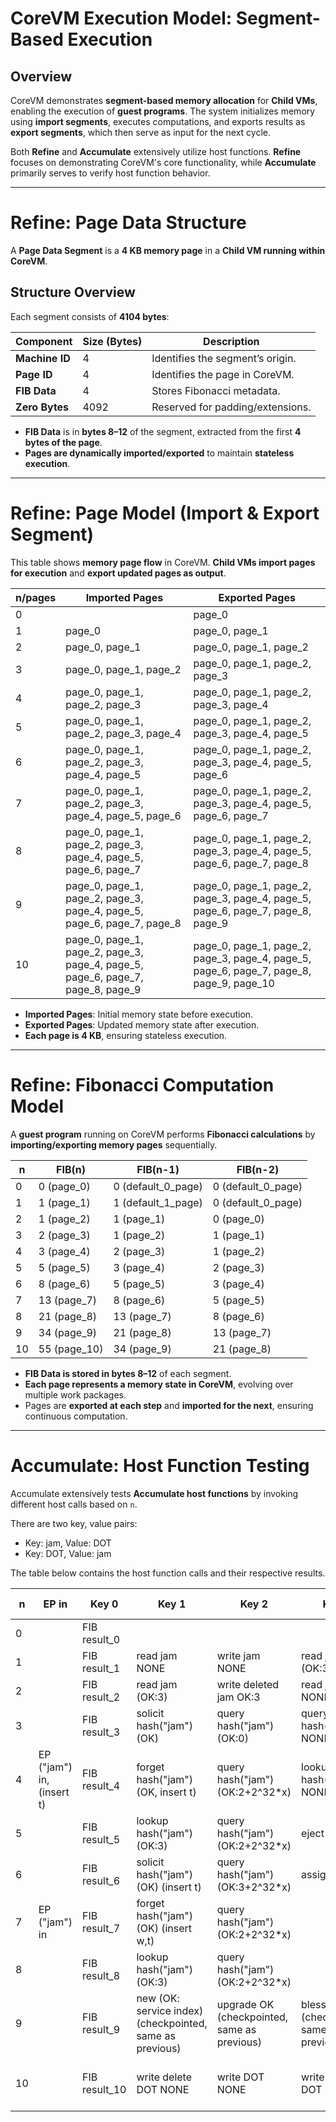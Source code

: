 # CoreVM Execution Model: Segment-Based Execution

## Overview

CoreVM demonstrates **segment-based memory allocation** for **Child VMs**, enabling the execution of **guest programs**. The system initializes memory using **import segments**, executes computations, and exports results as **export segments**, which then serve as input for the next cycle.

Both **Refine** and **Accumulate** extensively utilize host functions. **Refine** focuses on demonstrating CoreVM's core functionality, while **Accumulate** primarily serves to verify host function behavior.

---

# Refine: Page Data Structure

A **Page Data Segment** is a **4 KB memory page** in a **Child VM running within CoreVM**.

## Structure Overview

Each segment consists of **4104 bytes**:

| Component      | Size (Bytes) | Description                      |
| -------------- | ------------ | -------------------------------- |
| **Machine ID** | 4            | Identifies the segment’s origin. |
| **Page ID**    | 4            | Identifies the page in CoreVM.   |
| **FIB Data**   | 4            | Stores Fibonacci metadata.       |
| **Zero Bytes** | 4092         | Reserved for padding/extensions. |

- **FIB Data** is in **bytes 8–12** of the segment, extracted from the first **4 bytes of the page**.
- **Pages are dynamically imported/exported** to maintain **stateless execution**.

---

# Refine: Page Model (Import & Export Segment)

This table shows **memory page flow** in CoreVM. **Child VMs import pages for execution** and **export updated pages as output**.

| n/pages | Imported Pages                | Exported Pages                |
|---------|--------------------------------|--------------------------------|
| 0       |                                | page_0                         |
| 1       | page_0                         | page_0, page_1                 |
| 2       | page_0, page_1                 | page_0, page_1, page_2         |
| 3       | page_0, page_1, page_2         | page_0, page_1, page_2, page_3 |
| 4       | page_0, page_1, page_2, page_3 | page_0, page_1, page_2, page_3, page_4 |
| 5       | page_0, page_1, page_2, page_3, page_4 | page_0, page_1, page_2, page_3, page_4, page_5 |
| 6       | page_0, page_1, page_2, page_3, page_4, page_5 | page_0, page_1, page_2, page_3, page_4, page_5, page_6 |
| 7       | page_0, page_1, page_2, page_3, page_4, page_5, page_6 | page_0, page_1, page_2, page_3, page_4, page_5, page_6, page_7 |
| 8       | page_0, page_1, page_2, page_3, page_4, page_5, page_6, page_7 | page_0, page_1, page_2, page_3, page_4, page_5, page_6, page_7, page_8 |
| 9       | page_0, page_1, page_2, page_3, page_4, page_5, page_6, page_7, page_8 | page_0, page_1, page_2, page_3, page_4, page_5, page_6, page_7, page_8, page_9 |
| 10      | page_0, page_1, page_2, page_3, page_4, page_5, page_6, page_7, page_8, page_9 | page_0, page_1, page_2, page_3, page_4, page_5, page_6, page_7, page_8, page_9, page_10 |

- **Imported Pages**: Initial memory state before execution.
- **Exported Pages**: Updated memory state after execution.
- **Each page is 4 KB**, ensuring stateless execution.

---

# Refine: Fibonacci Computation Model

A **guest program** running on CoreVM performs **Fibonacci calculations** by **importing/exporting memory pages** sequentially.

| n  | FIB(n)        | FIB(n-1)              | FIB(n-2)              |
| -- | ------------- | --------------------- | --------------------- |
| 0  | 0  (page\_0)  | 0  (default\_0\_page) | 0  (default\_0\_page) |
| 1  | 1  (page\_1)  | 1  (default\_1\_page) | 0  (default\_0\_page) |
| 2  | 1  (page\_2)  | 1  (page\_1)          | 0  (page\_0)          |
| 3  | 2  (page\_3)  | 1  (page\_2)          | 1  (page\_1)          |
| 4  | 3  (page\_4)  | 2  (page\_3)          | 1  (page\_2)          |
| 5  | 5  (page\_5)  | 3  (page\_4)          | 2  (page\_3)          |
| 6  | 8  (page\_6)  | 5  (page\_5)          | 3  (page\_4)          |
| 7  | 13 (page\_7)  | 8  (page\_6)          | 5  (page\_5)          |
| 8  | 21 (page\_8)  | 13 (page\_7)          | 8  (page\_6)          |
| 9  | 34 (page\_9)  | 21 (page\_8)          | 13 (page\_7)          |
| 10 | 55 (page\_10) | 34 (page\_9)          | 21 (page\_8)          |

- **FIB Data is stored in bytes 8–12** of each segment.
- **Each page represents a memory state in CoreVM**, evolving over multiple work packages.
- Pages are **exported at each step** and **imported for the next**, ensuring continuous computation.

---

# Accumulate: Host Function Testing

Accumulate extensively tests **Accumulate host functions** by invoking different host calls based on `n`.

There are two key, value pairs:
- Key: jam, Value: DOT
- Key: DOT, Value: jam

The table below contains the host function calls and their respective results.

| n  | EP in                 | Key 0                           | Key 1                                  | Key 2                          | Key 5                  | Key 6                    | Key 7                | Key 8       | Key 9       |
|----|----------------------|--------------------------------|----------------------------------------|--------------------------------|------------------------|--------------------------|----------------------|------------|------------|
| 0  |                      | FIB result_0                   |                                        |                                |                        |                          |                      | info OK    | gas result |
| 1  |                      | FIB result_1                   | read jam NONE                          | write jam NONE                 | read jam (OK:3)        | forget HUH               |                      | info OK    | gas result |
| 2  |                      | FIB result_2                   | read jam (OK:3)                        | write deleted jam OK:3         | read jam NONE          |                          |                      | info OK    | gas result |
| 3  |                      | FIB result_3                   | solicit hash("jam") (OK)               | query hash("jam") (OK:0)       | query hash("dot") NONE |                          |                      | info OK    | gas result |
| 4  | EP ("jam") in, (insert t) | FIB result_4             | forget hash("jam") (OK, insert t)      | query hash("jam") (OK:2+2^32*x) | lookup hash("dot") NONE | assign CORE              |                      | info OK    | gas result |
| 5  |                      | FIB result_5                   | lookup hash("jam") (OK:3)              | query hash("jam") (OK:2+2^32*x) | eject WHO              | bless WHO                |                      | info OK    | gas result |
| 6  |                      | FIB result_6                   | solicit hash("jam") (OK) (insert t)    | query hash("jam") (OK:3+2^32*x) | assign OK              |                          |                      | info OK    | gas result |
| 7  | EP ("jam") in        | FIB result_7                   | forget hash("jam") (OK) (insert w,t)          | query hash("jam") (OK:2+2^32*x) |                        |                          |                      | info OK    | gas result |
| 8  |                      | FIB result_8                   | lookup hash("jam") (OK:3)              | query hash("jam") (OK:2+2^32*x) |                        |                          |                      | info OK    | gas result |
| 9  |                      | FIB result_9                   | new (OK: service index) (checkpointed, same as previous) | upgrade OK (checkpointed, same as previous)   | bless OK (checkpointed, same as previous)   |                          |                      | info OK    | gas result |
| 10 |                      | FIB result_10                  | write delete DOT NONE                  | write DOT NONE                 | write delete DOT OK:3  | read DOT NONE            | write delete DOT NONE | info OK    | gas result |


